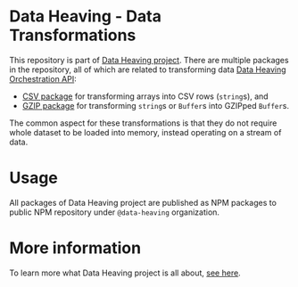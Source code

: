 # Data Heaving - Data Transformations
This repository is part of [Data Heaving project](https://github.com/DataHeaving).
There are multiple packages in the repository, all of which are related to transforming data [Data Heaving Orchestration API](https://github.com/DataHeaving/orchestration/pipelines):
- [CSV package](csv) for transforming arrays into CSV rows (`string`s), and
- [GZIP package](gzip) for transforming `string`s or `Buffer`s into GZIPped `Buffer`s.

The common aspect for these transformations is that they do not require whole dataset to be loaded into memory, instead operating on a stream of data.

# Usage
All packages of Data Heaving project are published as NPM packages to public NPM repository under `@data-heaving` organization.

# More information
To learn more what Data Heaving project is all about, [see here](https://github.com/DataHeaving/orchestration).
